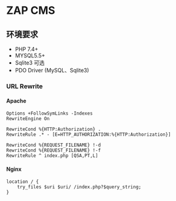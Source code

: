 # ZAP CMS

##  环境要求
- PHP 7.4+
- MYSQL5.5+
- Sqlite3 可选
- PDO Driver (MySQL、Sqlite3)


### URL Rewrite

#### Apache
````apacheconf
Options +FollowSymLinks -Indexes
RewriteEngine On
 
RewriteCond %{HTTP:Authorization} .
RewriteRule .* - [E=HTTP_AUTHORIZATION:%{HTTP:Authorization}]
 
RewriteCond %{REQUEST_FILENAME} !-d
RewriteCond %{REQUEST_FILENAME} !-f
RewriteRule ^ index.php [QSA,PT,L]
````


#### Nginx
````text
location / {
    try_files $uri $uri/ /index.php?$query_string;
}
````

